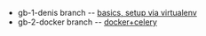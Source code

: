 * gb-1-denis branch -- <a href="https://www.youtube.com/watch?v=JzTdURgzOpw">basics, setup via virtualenv</a>
* gb-2-docker branch -- <a href="https://www.revsys.com/tidbits/celery-and-django-and-docker-oh-my/">docker+celery</a> 
